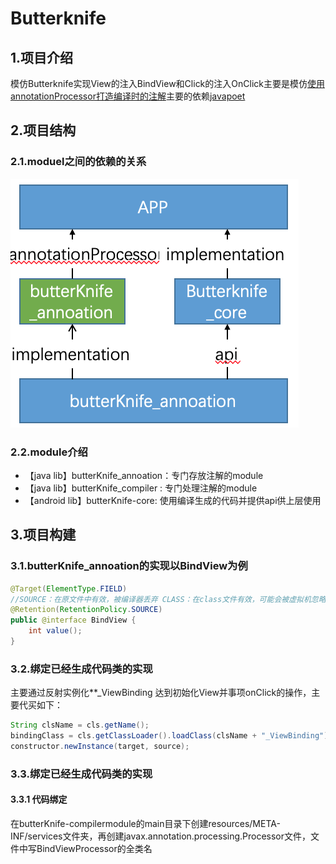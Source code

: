 # Butterknife  
## 1.项目介绍
模仿Butterknife实现View的注入BindView和Click的注入OnClick主要是模仿[使用annotationProcessor打造编译时的注解](https://www.jianshu.com/p/9594d2329392)主要的依赖[javapoet](https://github.com/square/javapoet/releases)  

## 2.项目结构
### 2.1.moduel之间的依赖的关系
![blockchain](https://raw.githubusercontent.com/zhihaoliang/Butterknife/master/image/framework_map.png "依赖关系")  

### 2.2.module介绍
+ 【java lib】butterKnife_annoation：专门存放注解的module  
+ 【java lib】butterKnife_compiler : 专门处理注解的module  
+ 【android lib】butterKnife-core: 使用编译生成的代码并提供api供上层使用

## 3.项目构建
### 3.1.butterKnife_annoation的实现以BindView为例
```java
@Target(ElementType.FIELD)
//SOURCE：在原文件中有效，被编译器丢弃 CLASS：在class文件有效，可能会被虚拟机忽略 RUNTIME：在运行时有效
@Retention(RetentionPolicy.SOURCE)
public @interface BindView {
    int value();
}
```
### 3.2.绑定已经生成代码类的实现
主要通过反射实例化**_ViewBinding 达到初始化View并事项onClick的操作，主要代买如下：
```java
String clsName = cls.getName();
bindingClass = cls.getClassLoader().loadClass(clsName + "_ViewBinding");
constructor.newInstance(target, source);
```
### 3.3.绑定已经生成代码类的实现

#### 3.3.1 代码绑定
在butterKnife-compilermodule的main目录下创建resources/META-INF/services文件夹，再创建javax.annotation.processing.Processor文件，文件中写BindViewProcessor的全类名

